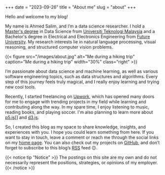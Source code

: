 +++
date = "2023-09-26"
title = "About me"
slug = "about"
+++

Hello and welcome to my blog!

My name is Ahmed Salim, and I’m a data science researcher. I hold a [Master's degree][masters] in Data Science from [Universiti Teknologi Malaysia][utm] and a Bachelor's degree in Electrical and Electronics Engineering from [Future University][fu]. My research interests lie in natural language processing, visual reasoning, and structured computer vision problems.

{{< figure src="/images/about.jpg" alt="Me during a hiking trip" caption="Me during a hiking trip" width="30%" class="right" >}}

I’m passionate about data science and machine learning, as well as various software engineering topics, such as data structures and algorithms. Every step of this journey feels truly magical, and I really enjoy learning and trying new cool tools.

Recently, I started freelancing on [Upwork][upwork], which has opened many doors for me to engage with trending projects in my field while learning and contributing along the way. In my spare time, I enjoy listening to music, reading books, and playing soccer. I'm also planning to learn more about [p5.js][p5.js][] and [d3.js][d3.js].

So, I created this blog as my space to share knowledge, insights, and experiences with you. I hope you could learn something from here. If you want to stay in touch, leave a comment or reach me through the social links on my [home page][home]. You can also check out my projects on [GitHub][github], and don’t forget to subscribe to this blog’s [RSS][feed] feed :wink:.

{{< notice tip "Notice" >}}
The postings on this site are my own and do not necessarily represent the positions, strategies, or opinions of my employer.
{{< /notice >}}

[utm]: https://www.utm.my/
[masters]: https://bsea.utm.my/verQr?bsea=1574009848934
[fu]: https://fu.edu.sd/
[upwork]: https://www.upwork.com/freelancers/~01666bb3554c0e8a10?mp_source=share
[github]: https://github.com/ahmedsalim3/
[home]: ../
[feed]: /index.xml
[p5.js]: https://p5js.org/
[d3.js]: https://d3js.org/